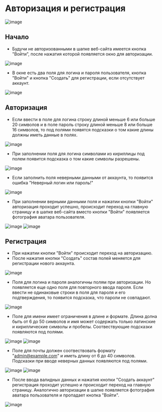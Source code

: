 # Авторизация и регистрация

![image](assets/image.png)

## Начало

-   Будучи не авторизованными в шапке веб-сайта имеется кнопка "Войти", после нажатия которой появляется окно для авторизации.

![image](assets/image_1.png)

-   В окне есть два поля для логина и пароля пользователя, кнопка "Войти" и кнопка "Создать" для регистрации, если отсутствует аккаунт.

![image](assets/image_2.png)

## Авторизация

-   Если ввести в поле для логина строку длиной меньше 6 или больше 20 символов и в поле пароль строку длиной меньше 8 или больше 16 символов, то под полями появятся подсказки о том какие длины должны иметь данные в полях.

![image](assets/image_3.png)

-   При заполнении поля для логина символами из кириллицы под полем появится подсказка о том какие символы разрешены.

![image](assets/image_4.png)

-   Если заполнить поля неверными данными от аккаунта, то появится ошибка "Неверный логин или пароль!"

![image](assets/image_5.png)

-   При заполнении верными данными поля и нажатии кнопки "Войти" авторизация проходит успешно, происходит переход на главную страницу и в шапке веб-сайта вместо кнопки "Войти" появляется фотография аватара пользователя.

![image](assets/image_6.png)
![image](assets/image_7.png)

## Регистрация

-   При нажатии кнопки "Войти" происходит переход на авторизацию.
-   После нажатия кнопки "Создать" состав полей меняется для регистрации нового аккаунта.

![image](assets/image_8.png)

-   Поля для логина и пароля аналогичны полям при авторизации. Но появляется еще одно поля для повторного ввода пароля. Если ввести не одинаковые строки в поля для пароля и его подтверждения, то появится подсказка, что пароли не совпадают.

![image](assets/image_9.png)

-   Поле для имени имеет ограничения в длине и формате. Длина долна быть от 6 до 50 символов и имя может содержать только латинские и кириллические символы и пробелы. Соотвествующие подсказки появляются под полями.

![image](assets/image_10.png)
![image](assets/image_11.png)

-   Поле для почты должен соотвествовать формату "admin@example.com" и иметь длину от 6 до 40 символов. Подсказки при вводе неверных данных появляются под полями.

![image](assets/image_12.png)
![image](assets/image_13.png)

-   После ввода валидных данных и нажатия кнопки "Создать аккаунт" регистрация проходит успешно и происходит переход на главную страницу. Аналогично авторизации в шапке появляется фотография аватара пользователя и пропадает кнопка "Войти".

![image](assets/image_14.png)
